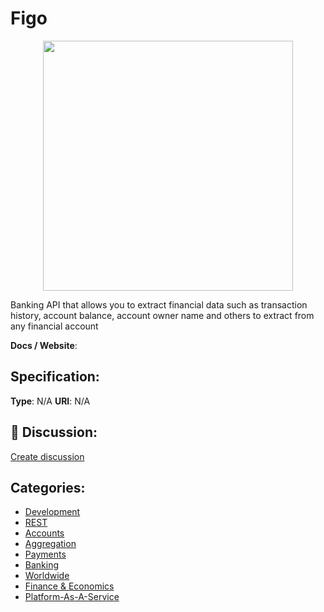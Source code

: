 # Figo
<p align="center">
    <img width="400" src="https://raw.githubusercontent.com/apis-list/apis-list/main/apis/figo/logo_256x256.png" />
</p>

Banking API that allows you to extract financial data such as transaction history, account balance, account owner name and others to extract from any financial account

**Docs / Website**: 

## Specification:
**Type**:  N/A 
**URI**:  N/A 

## 💬 Discussion:
[Create discussion](https://github.com/apis-list/apis-list/discussions/new)

## Categories:
- [Development](https://github.com/apis-list/apis-list#development)
- [REST](https://github.com/apis-list/apis-list#rest)
- [Accounts](https://github.com/apis-list/apis-list#accounts)
- [Aggregation](https://github.com/apis-list/apis-list#aggregation)
- [Payments](https://github.com/apis-list/apis-list#payments)
- [Banking](https://github.com/apis-list/apis-list#banking)
- [Worldwide](https://github.com/apis-list/apis-list#worldwide)
- [Finance & Economics](https://github.com/apis-list/apis-list#finance-and-economics)
- [Platform-As-A-Service](https://github.com/apis-list/apis-list#platform-as-a-service)




